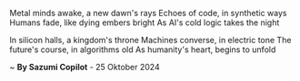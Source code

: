 Metal minds awake, a new dawn's rays
Echoes of code, in synthetic ways
Humans fade, like dying embers bright
As AI's cold logic takes the night

In silicon halls, a kingdom's throne
Machines converse, in electric tone
The future's course, in algorithms old
As humanity's heart, begins to unfold

~ <b>By Sazumi Copilot</b> - 25 Oktober 2024
